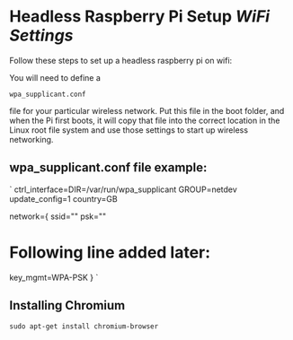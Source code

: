 # Headless Raspberry Pi Setup *WiFi Settings*

Follow these steps to set up a headless raspberry pi on wifi:


You will need to define a

`wpa_supplicant.conf`

file for your particular wireless network.
Put this file in the boot folder, and when the Pi first boots,
it will copy that file into the correct location in the Linux root file system 
and use those settings to start up wireless networking.


## wpa_supplicant.conf file example:

`
ctrl_interface=DIR=/var/run/wpa_supplicant GROUP=netdev
update_config=1
country=GB

network={
ssid="<Name of your wireless LAN>"
psk="<Password for your wireless LAN>"
# Following line added later:
key_mgmt=WPA-PSK
}
`


## Installing Chromium

`sudo apt-get install chromium-browser`


